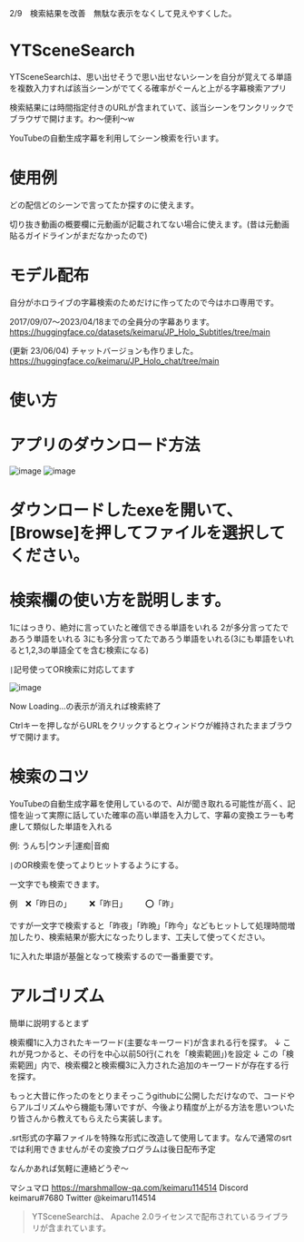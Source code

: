 2/9　検索結果を改善　無駄な表示をなくして見えやすくした。

# YTSceneSearch

YTSceneSearchは、思い出せそうで思い出せないシーンを自分が覚えてる単語を複数入力すれば該当シーンがでてくる確率がぐーんと上がる字幕検索アプリ

検索結果には時間指定付きのURLが含まれていて、該当シーンをワンクリックでブラウザで開けます。わ～便利～w

YouTubeの自動生成字幕を利用してシーン検索を行います。



# 使用例

どの配信どのシーンで言ってたか探すのに使えます。

切り抜き動画の概要欄に元動画が記載されてない場合に使えます。(昔は元動画貼るガイドラインがまだなかったので)


# モデル配布

自分がホロライブの字幕検索のためだけに作ってたので今はホロ専用です。

2017/09/07～2023/04/18までの全員分の字幕あります。
https://huggingface.co/datasets/keimaru/JP_Holo_Subtitles/tree/main

(更新 23/06/04) チャットバージョンも作りました。
https://huggingface.co/keimaru/JP_Holo_chat/tree/main

# 使い方

# アプリのダウンロード方法
![image](https://github.com/keimaruO/YTSceneSearch/assets/91080250/2ce79d79-ff49-47db-8622-da319e101f32)
![image](https://github.com/keimaruO/YTSceneSearch/assets/91080250/73d49cad-3281-43cc-9312-d349cb82503d)



# ダウンロードしたexeを開いて、[Browse]を押してファイルを選択してください。


# 検索欄の使い方を説明します。
1にはっきり、絶対に言っていたと確信できる単語をいれる
2が多分言ってたであろう単語をいれる
3にも多分言ってたであろう単語をいれる(3にも単語をいれると1,2,3の単語全てを含む検索になる)


`|`記号使ってOR検索に対応してます

![image](https://github.com/keimaruO/YTSceneSearch/assets/91080250/0114a771-c52f-4ec1-9aba-dd2fcdc0eb31)


Now Loading...の表示が消えれば検索終了

Ctrlキーを押しながらURLをクリックするとウィンドウが維持されたままブラウザで開けます。


# 検索のコツ

YouTubeの自動生成字幕を使用しているので、AIが聞き取れる可能性が高く、記憶を辿って実際に話していた確率の高い単語を入力して、字幕の変換エラーも考慮して類似した単語を入れる

例: うんち|ウンチ|運痴|音痴

`|`のOR検索を使ってよりヒットするようにする。

一文字でも検索できます。

例　❌「昨日の」
　　❌「昨日」
　　⭕「昨」

ですが一文字で検索すると「昨夜」「昨晩」「昨今」などもヒットして処理時間増加したり、検索結果が膨大になったりします、工夫して使ってください。

1に入れた単語が基盤となって検索するので一番重要です。


# アルゴリズム

簡単に説明するとまず

検索欄1に入力されたキーワード(主要なキーワード)が含まれる行を探す。
↓
これが見つかると、その行を中心以前50行(これを「検索範囲」)を設定
↓
この「検索範囲」内で、検索欄2と検索欄3に入力された追加のキーワードが存在する行を探す。


もっと大昔に作ったのをとりまそっこうgithubに公開しただけなので、コードやらアルゴリズムやら機能も薄いですが、今後より精度が上がる方法を思いついたり皆さんから教えてもらえたら実装します。

.srt形式の字幕ファイルを特殊な形式に改造して使用してます。なんで通常のsrtでは利用できませんがその変換プログラムは後日配布予定

なんかあれば気軽に連絡どうぞ～

マシュマロ https://marshmallow-qa.com/keimaru114514
Discord keimaru#7680
Twitter @keimaru114514


> YTSceneSearchは、 Apache 2.0ライセンスで配布されているライブラリが含まれています。
